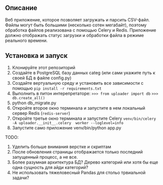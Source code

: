 ## Описание
Веб приложение, которое позволяет загружать и парсить CSV-файл.
Файлы могут быть большими (несколько сотен мегабайт), поэтому обработка файлов реализована с помощью Celery и Redis.
Приложение должно отображать статус загрузки и обработки файла в режиме реального времени.

## Установка и запуск

1. Клонируйте этот репозиторий
2. Создайте в PostgreSQL базу данных categ (или сами укажите путь к своей БД в файле config.py)
3. Создайте вертуальную среду и установить все зависимости с помощью `pip install -r requirements.txt`
4. Выполнить в питон интерепретаторе:
 `>>> from uploader import db`
 `>>> db.create_all()`
5. python db_migrate.py
6. Откройте второе окно терминала и запустите в нем локальный сервер Redis (`redis-server`)
7. Откройте третье окно терминала и запустите Celery 
`venv/bin/celery -A uploader.__init__.celery  worker --loglevel=info`
8. Запустите само приложение venv/bin/python app.py

TODO:
1. Уделить больше внимания верстке и скриптам
2. После обновления страницы отображается только последний запущенный процесс, а не все.
3. Более разумная архитектура БД? Дерево категорий или хотя бы еще одна сущность для айди категорий?
4. Не использовать тяжеловесный Pandas для стольо трвиальной задачи?
